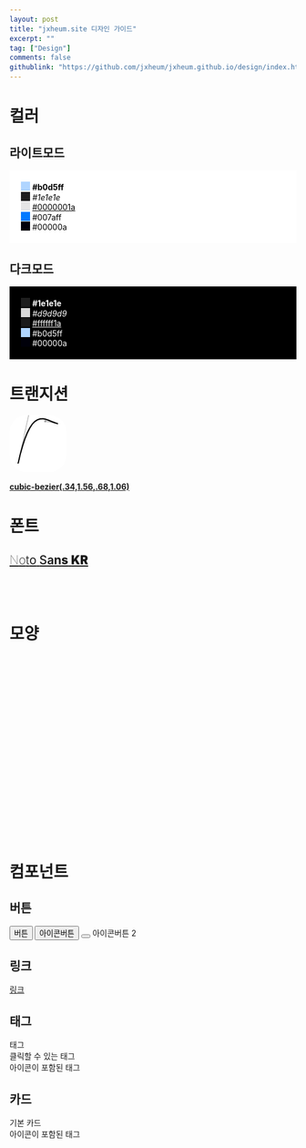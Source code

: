 ```yaml
---
layout: post
title: "jxheum.site 디자인 가이드"
excerpt: ""
tag: ["Design"]
comments: false
githublink: "https://github.com/jxheum/jxheum.github.io/design/index.html"
---
```


<script>
    ismoved = 0;
</script>

# 컬러

## 라이트모드
<div style="background:#fff;padding:20px;color:#000;">
<input style="background: #b0d5ff;padding: 0px;vertical-align: 2px;height: 16px;width: 16px;border:none;" disabled> <b>#b0d5ff</b><br>
<input style="background: #1e1e1e;padding: 0px;vertical-align: 2px;height: 16px;width: 16px;border:none;" disabled> <i>#1e1e1e</i><br>
<input style="background: #0000001a;padding: 0px;vertical-align: 2px;height: 16px;width: 16px;border:none;" disabled> <u>#0000001a</u><br>
<input style="background: #007aff;padding: 0px;vertical-align: 2px;height: 16px;width: 16px;border:none;" disabled> #007aff<br>
<input style="background: #00000a;padding: 0px;vertical-align: 2px;height: 16px;width: 16px;border:none;" disabled> #00000a<br>
</div>

## 다크모드
<div style="background:#000;padding:20px;color:#fff;">
<input style="background: #1e1e1e;padding: 0px;vertical-align: 2px;height: 16px;width: 16px;border:none;" disabled> <b>#1e1e1e</b><br>
<input style="background: #d9d9d9;padding: 0px;vertical-align: 2px;height: 16px;width: 16px;border:none;" disabled> <i>#d9d9d9</i><br>
<input style="background: #ffffff1a;padding: 0px;vertical-align: 2px;height: 16px;width: 16px;border:none;" disabled> <u>#ffffff1a</u><br>
<input style="background: #b0d5ff;padding: 0px;vertical-align: 2px;height: 16px;width: 16px;border:none;" disabled> #b0d5ff<br>
<input style="background: #00000a;padding: 0px;vertical-align: 2px;height: 16px;width: 16px;border:none;" disabled> #00000a<br>
</div>

# 트랜지션

<img src="/asset/transition_ease.png" style="background:white;border-radius:30px;transition: translate 1s cubic-bezier(.34,1.56,.68,1.06), transform 0.6s cubic-bezier(.34,1.56,.68,1.06), box-shadow 0.6s cubic-bezier(.34,1.56,.68,1.06);" onclick="if (ismoved != 1) {document.querySelector('#transimg').style.translate = 'calc(100vw / 3)', ismoved = 1} else {document.querySelector('#transimg').style.translate = '', ismoved = 0}" id="transimg" class="clickevent">

<a href="https://cubic-bezier.com/#.34,1.56,.68,1.06" target="_blank">**cubic-bezier(.34,1.56,.68,1.06)**</a>

# 폰트

## <a href="https://fonts.google.com/noto/specimen/Noto+Sans+KR" target="_blank"><span style="font-weight: 100;">N</span><span style="font-weight: 200;">o</span><span style="font-weight: 300;">t</span><span style="font-weight: 400;">o</span> <span style="font-weight: 500;">S</span><span style="font-weight: 600;">a</span><span style="font-weight: 700;">n</span><span style="font-weight: 800;">s</span> <span style="font-weight: 900;">KR</span></a>

## <a href="https://fontawesome.com/" target="_blank"><i class="fa-solid fa-font-awesome" style="vertical-align: 1px;"></i><i class="fa-solid fa-f" style="margin-left:5px;"></i><i class="fa-solid fa-o"></i><i class="fa-solid fa-n"></i><i class="fa-solid fa-t"></i><i class="fa-solid fa-a"></i><i class="fa-solid fa-w"></i><i class="fa-solid fa-e"></i><i class="fa-solid fa-s"></i><i class="fa-solid fa-o"></i><i class="fa-solid fa-m"></i><i class="fa-solid fa-e"></i></a>

# 모양

<div style="float:left;">
<div style="width:200px;height:100px;border-radius: 200px;" class="bg clickevent"></div>
<div style="width:200px;height:100px;border-radius: 30px;margin-top:10px;" class="bg clickevent"></div>
<div style="width:200px;height:100px;border-radius: 20px;margin-top:10px;" class="bg clickevent"></div>
</div>
<div style="width:200px;height:320px;border-radius: 70px;margin-left: 210px;" class="bg clickevent"></div>


# 컴포넌트

## 버튼

<button>버튼</button>
<button><i class="fa-solid fa-font-awesome"></i> 아이콘버튼</button>
<button><i class="fa-solid fa-font-awesome"></i></button> 아이콘버튼 2

## 링크

[링크](#링크)

<!-- ## 체크박스

<label class="checkboxc">Checked
  <input type="checkbox" checked="checked">
  <span class="checkmark"></span>
</label>
<label class="checkboxc">Not Checked
  <input type="checkbox">
  <span class="checkmark"></span>
</label> -->

## 태그

<div class="chip">태그</div>
<div class="chip activechip">클릭할 수 있는 태그</div>
<div class="chip"><i class="fa-solid fa-font-awesome"></i> 아이콘이 포함된 태그</div>

## 카드

<div class="postitm" style="width: calc(100% - 30px);">
<div class="posttitle">기본 카드</div>
<div class="postspt"><i class="fa-solid fa-font-awesome"></i> 아이콘이 포함된 태그
</div>
</div>